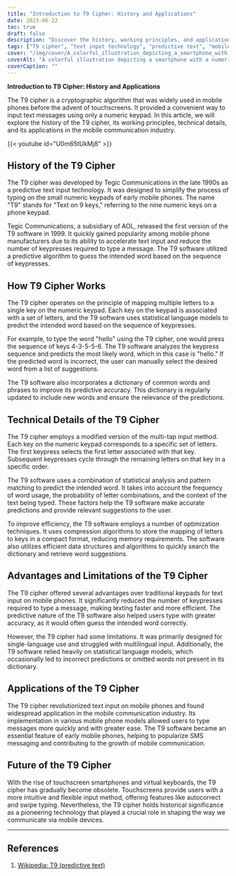 ```yaml
---
title: "Introduction to T9 Cipher: History and Applications"
date: 2023-06-22
toc: true
draft: false
description: "Discover the history, working principles, and applications of the T9 cipher, a groundbreaking predictive text input technology used in early mobile phones."
tags: ["T9 cipher", "text input technology", "predictive text", "mobile phones", "numeric keypad", "Tegic Communications", "multi-tap input", "statistical language models", "mobile communication", "SMS messaging", "touchscreen smartphones", "virtual keyboards", "history of T9", "T9 software", "typing on numeric keypads", "word prediction", "word suggestions", "efficiency in text input", "improving typing speed", "reducing keypresses", "language prediction algorithm", "early mobile phone technology", "evolution of text input", "mobile device communication", "importance of T9 cipher", "text input revolution", "mobile phone usability", "T9 predictive algorithm", "T9 dictionary", "predictive text accuracy"]
cover: "/img/cover/A_colorful_illustration_depicting_a_smartphone_with_a_number.png"
coverAlt: "A colorful illustration depicting a smartphone with a numeric keypad and text bubbles, symbolizing the T9 cipher's impact on mobile communication."
coverCaption: ""
---
```


**Introduction to T9 Cipher: History and Applications**

The T9 cipher is a cryptographic algorithm that was widely used in mobile phones before the advent of touchscreens. It provided a convenient way to input text messages using only a numeric keypad. In this article, we will explore the history of the T9 cipher, its working principles, technical details, and its applications in the mobile communication industry.

{{< youtube id="U0m65tUkMj8" >}}

## History of the T9 Cipher

The T9 cipher was developed by Tegic Communications in the late 1990s as a predictive text input technology. It was designed to simplify the process of typing on the small numeric keypads of early mobile phones. The name "T9" stands for "Text on 9 keys," referring to the nine numeric keys on a phone keypad.

Tegic Communications, a subsidiary of AOL, released the first version of the T9 software in 1999. It quickly gained popularity among mobile phone manufacturers due to its ability to accelerate text input and reduce the number of keypresses required to type a message. The T9 software utilized a predictive algorithm to guess the intended word based on the sequence of keypresses.

## How T9 Cipher Works

The T9 cipher operates on the principle of mapping multiple letters to a single key on the numeric keypad. Each key on the keypad is associated with a set of letters, and the T9 software uses statistical language models to predict the intended word based on the sequence of keypresses.

For example, to type the word "hello" using the T9 cipher, one would press the sequence of keys 4-3-5-5-6. The T9 software analyzes the keypress sequence and predicts the most likely word, which in this case is "hello." If the predicted word is incorrect, the user can manually select the desired word from a list of suggestions.

The T9 software also incorporates a dictionary of common words and phrases to improve its predictive accuracy. This dictionary is regularly updated to include new words and ensure the relevance of the predictions.

## Technical Details of the T9 Cipher

The T9 cipher employs a modified version of the multi-tap input method. Each key on the numeric keypad corresponds to a specific set of letters. The first keypress selects the first letter associated with that key. Subsequent keypresses cycle through the remaining letters on that key in a specific order.

The T9 software uses a combination of statistical analysis and pattern matching to predict the intended word. It takes into account the frequency of word usage, the probability of letter combinations, and the context of the text being typed. These factors help the T9 software make accurate predictions and provide relevant suggestions to the user.

To improve efficiency, the T9 software employs a number of optimization techniques. It uses compression algorithms to store the mapping of letters to keys in a compact format, reducing memory requirements. The software also utilizes efficient data structures and algorithms to quickly search the dictionary and retrieve word suggestions.

## Advantages and Limitations of the T9 Cipher

The T9 cipher offered several advantages over traditional keypads for text input on mobile phones. It significantly reduced the number of keypresses required to type a message, making texting faster and more efficient. The predictive nature of the T9 software also helped users type with greater accuracy, as it would often guess the intended word correctly.

However, the T9 cipher had some limitations. It was primarily designed for single-language use and struggled with multilingual input. Additionally, the T9 software relied heavily on statistical language models, which occasionally led to incorrect predictions or omitted words not present in its dictionary.

## Applications of the T9 Cipher

The T9 cipher revolutionized text input on mobile phones and found widespread application in the mobile communication industry. Its implementation in various mobile phone models allowed users to type messages more quickly and with greater ease. The T9 software became an essential feature of early mobile phones, helping to popularize SMS messaging and contributing to the growth of mobile communication.

## Future of the T9 Cipher

With the rise of touchscreen smartphones and virtual keyboards, the T9 cipher has gradually become obsolete. Touchscreens provide users with a more intuitive and flexible input method, offering features like autocorrect and swipe typing. Nevertheless, the T9 cipher holds historical significance as a pioneering technology that played a crucial role in shaping the way we communicate via mobile devices.

______

## References

1. [Wikipedia: T9 (predictive text)](https://en.wikipedia.org/wiki/T9_(predictive_text))
